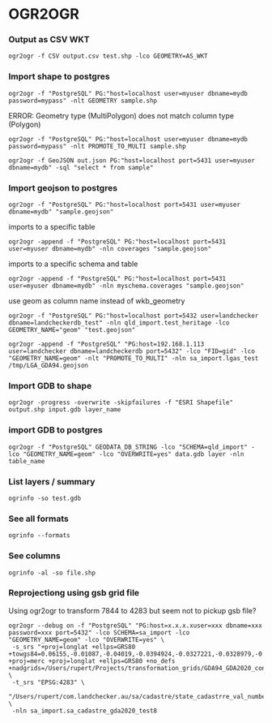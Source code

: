 # OGR2OGR

### Output as CSV WKT

	ogr2ogr -f CSV output.csv test.shp -lco GEOMETRY=AS_WKT

### Import shape to postgres

	ogr2ogr -f "PostgreSQL" PG:"host=localhost user=myuser dbname=mydb password=mypass" -nlt GEOMETRY sample.shp

ERROR:  Geometry type (MultiPolygon) does not match column type (Polygon)

	ogr2ogr -f "PostgreSQL" PG:"host=localhost user=myuser dbname=mydb password=mypass" -nlt PROMOTE_TO_MULTI sample.shp

	ogr2ogr -f GeoJSON out.json PG:"host=localhost port=5431 user=myuser dbname=mydb" -sql "select * from sample"


### Import geojson to postgres

	ogr2ogr -f "PostgreSQL" PG:"host=localhost port=5431 user=myuser dbname=mydb" "sample.geojson"

imports to a specific table

	ogr2ogr -append -f "PostgreSQL" PG:"host=localhost port=5431 user=myuser dbname=mydb" -nln coverages "sample.geojson"

imports to a specific schema and table

	ogr2ogr -append -f "PostgreSQL" PG:"host=localhost port=5431 user=myuser dbname=mydb" -nln myschema.coverages "sample.geojson"

use geom as column name instead of wkb_geometry

	ogr2ogr -f "PostgreSQL" PG:"host=localhost port=5432 user=landchecker dbname=landcheckerdb_test" -nln qld_import.test_heritage -lco GEOMETRY_NAME="geom" "test.geojson"

	ogr2ogr -append -f "PostgreSQL" "PG:host=192.168.1.113 user=landchecker dbname=landcheckerdb port=5432" -lco "FID=gid" -lco "GEOMETRY_NAME=geom" -nlt "PROMOTE_TO_MULTI" -nln sa_import.lgas_test /tmp/LGA_GDA94.geojson

### Import GDB to shape

	ogr2ogr -progress -overwrite -skipfailures -f "ESRI Shapefile" output.shp input.gdb layer_name

### import GDB to postgres

	ogr2ogr -f "PostgreSQL" GEODATA_DB_STRING -lco "SCHEMA=qld_import" -lco "GEOMETRY_NAME=geom" -lco "OVERWRITE=yes" data.gdb layer -nln table_name

### List layers / summary

	ogrinfo -so test.gdb

### See all formats

	ogrinfo --formats

### See columns 

	ogrinfo -al -so file.shp

### Reprojectiong using gsb grid file

Using ogr2ogr to transform 7844 to 4283 but seem not to pickup gsb file?

	ogr2ogr --debug on -f "PostgreSQL" "PG:host=x.x.x.xuser=xxx dbname=xxx password=xxx port=5432" -lco SCHEMA=sa_import -lco "GEOMETRY_NAME=geom" -lco "OVERWRITE=yes" \
	 -s_srs "+proj=longlat +ellps=GRS80 +towgs84=0.06155,-0.01087,-0.04019,-0.0394924,-0.0327221,-0.0328979,-0.009994 +proj=merc +proj=longlat +ellps=GRS80 +no_defs +nadgrids=/Users/rupert/Projects/transformation_grids/GDA94_GDA2020_conformal.gsb" \
	 -t_srs "EPSG:4283" \
	 "/Users/rupert/com.landchecker.au/sa/cadastre/state_cadastrre_val_numbers_locations.gpkg" \
	 -nln sa_import.sa_cadastre_gda2020_test8